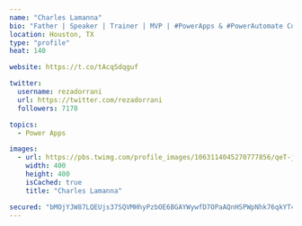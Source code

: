 ```yaml
---
name: "Charles Lamanna"
bio: "Father | Speaker | Trainer | MVP | #PowerApps & #PowerAutomate Community Super User | YouTuber Right-pointing triangle http://youtube.com/c/rezadorrani | Learn - Share - Clockwise rightwards and leftwards open circle arrows"
location: Houston, TX
type: "profile"
heat: 140

website: https://t.co/tAcqSdqguf

twitter:
  username: rezadorrani
  url: https://twitter.com/rezadorrani
  followers: 7178

topics:
  - Power Apps

images:
  - url: https://pbs.twimg.com/profile_images/1063114045270777856/qeT-jpWr_400x400.jpg
    width: 400
    height: 400
    isCached: true
    title: "Charles Lamanna"

secured: "bMOjYJW87LQEUjs37SQVMHhyPzbOE6BGAYWywfD7OPaAQnHSPWpNhk76qkYT45FUZ04yygrSTsjR9bFxzt9TaH5L0iQFtBaOFcUuomuOJHFwYMImkQ7DvyMmQxTMZOTZur0g/oTzHwpD+VYS2Io886hlFoxjL6evBXoaShOz+7KeCiKIzcjxFo5RNhvCoKYxNxWTlDMHVaToduRd56sjUZ9sugyANNhtaKmQ0clOOSIb5QXOgLtp9HwVdm/b4r+aFIbvdQaYBfub5gksQ/vGUXJAfMgjS+/jP7ODBeN1T0M6kIR0jpgnNIm557/lbK8W4uSv7yzkuvufpPE9Sb6UYRJSporUtalgTjeGVC4wGqut4cct1rQuoun7sxbgGsC7l7KjQhNQhMNkDw9qqrAnhnxa2sJU1VnkljopTyQRhWM=;Wi66kMQXU12sRdFPdZKOxw=="
---
```


